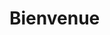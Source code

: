 # Bienvenue


<!---
blor-study/blor-study is a ✨ special ✨ repository because its `README.md` (this file) appears on your GitHub profile.
You can click the Preview link to take a look at your changes.
--->

